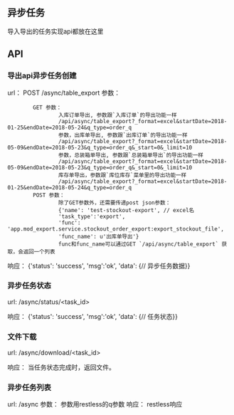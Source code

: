 ## 异步任务
导入导出的任务实现api都放在这里


## API

### 导出api异步任务创建
url： POST /async/table_export
参数：
```
        GET 参数： 
                入库订单导出, 参数跟`入库订单`的导出功能一样 
                /api/async/table_export?_format=excel&startDate=2018-01-25&endDate=2018-05-24&q_type=order_q
                参数，出库单导出, 参数跟`出库订单`的导出功能一样
                /api/async/table_export?_format=excel&startDate=2018-05-09&endDate=2018-05-23&q_type=order_q&_start=0&_limit=10 
                参数，总装箱单导出, 参数跟`总装箱单导出`的导出功能一样
                /api/async/table_export?_format=excel&startDate=2018-05-09&endDate=2018-05-23&q_type=order_q&_start=0&_limit=10 
                库存单导出，参数跟`库位库存`菜单里的导出功能一样
                /api/async/table_export?_format=excel&startDate=2018-01-25&endDate=2018-05-24&q_type=order_q
        POST 参数：
                除了GET参数外，还需要传递post json参数：
                {'name': 'test-stockout-export', // excel名
                'task_type':'export', 
                'func': 'app.mod_export.service.stockout_order_export:export_stockout_file', 
                'func_name': u'出库单导出'}
                func和func_name可以通过GET `/api/async/table_export` 获取，会返回一个列表
```

响应：
        {'status': 'success', 'msg':'ok', 'data': {// 异步任务数据}}

### 异步任务状态
url: /async/status/<task_id>

响应：
        {'status': 'success', 'msg':'ok', 'data': {// 任务状态}}

### 文件下载
url: /async/download/<task_id>

响应：
        当任务状态完成时，返回文件。

### 异步任务列表
url: /async
参数： 参数用restless的q参数
响应：
        restless响应